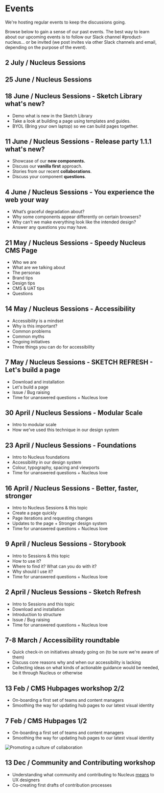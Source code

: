 # Events

We're hosting regular events to keep the discussions going.

Browse below to gain a sense of our past events. The best way to learn about our upcoming events is to follow our Slack channel #product-nucleus... or be invited (we post invites via other Slack channels and email, depending on the purpose of the event).

## 2 July / Nucleus Sessions 

## 25 June / Nucleus Sessions 

## 18 June / Nucleus Sessions - Sketch Library what's new?

- Demo what is new in the Sketch Library
- Take a look at building a page using templates and guides.
- BYOL (Bring your own laptop) so we can build pages together.

## 11 June / Nucleus Sessions - Release party 1.1.1 what's new?

- Showcase of our **new components.**
- Discuss our **vanilla first** approach.
- Stories from our recent **collaborations**.
- Discuss your component **questions**.

## 4 June / Nucleus Sessions - You experience the web your way

- What’s graceful degradation about?
- Why some components appear differently on certain browsers?
- Why can’t we make everything look like the intended design?
- Answer any questions you may have.

## 21 May / Nucleus Sessions - Speedy Nucleus CMS Page

- Who we are 
- What are we talking about
- The personas 
- Brand tips 
- Design tips 
- CMS & UAT tips 
- Questions

## 14 May / Nucleus Sessions - Accessibility 

- Accessibility is a mindset 
- Why is this important? 
- Common problems 
- Common myths
- Ongoing initiatives
- Three things you can do for accessibility

## 7 May / Nucleus Sessions - SKETCH REFRESH - Let's build a page

- Download and installation
- Let's build a page
- Issue / Bug raising
- Time for unanswered questions + Nucleus love

## 30 April / Nucleus Sessions - Modular Scale

- Intro to modular scale 
- How we've used this technique in our design system  

## 23 April / Nucleus Sessions - Foundations

- Intro to Nucleus foundations
- Accessibility in our design system 
- Colour, typography, spacing and viewports 
- Time for unanswered questions + Nucleus love

## 16 April / Nucleus Sessions - Better, faster, stronger

- Intro to Nucleus Sessions & this topic 
- Create a page quickly 
- Page iterations and requesting changes 
- Updates to the page + Stronger design system
- Time for unanswered questions + Nucleus love

## 9 April / Nucleus Sessions - Storybook 

- Intro to Sessions & this topic
- How to use it?
- Where to find it? What can you do with it?
- Why should I use it?
- Time for unanswered questions + Nucleus love

## 2 April / Nucleus Sessions - Sketch Refresh

- Intro to Sessions and this topic
- Download and installation
- Introduction to structure
- Issue / Bug raising
- Time for unanswered questions + Nucleus love

## 7-8 March / Accessibility roundtable

- Quick check-in on initiatives already going on (to be sure we're aware of them)
- Discuss core reasons why and when our accessibility is lacking
- Collecting ideas on what kinds of actionable guidance would be needed, be it through Nucleus or otherwise

## 13 Feb / CMS Hubpages workshop 2/2

- On-boarding a first set of teams and content managers
- Smoothing the way for updating hub pages to our latest visual identity

## 7 Feb / CMS Hubpages 1/2

- On-boarding a first set of teams and content managers
- Smoothing the way for updating hub pages to our latest visual identity

![Promoting a culture of collaboration ](https://user-images.githubusercontent.com/7101754/60716642-dbab1f80-9f17-11e9-8c97-823cc84a8990.png)

## 13 Dec / Community and Contributing workshop

- Understanding what community and contributing to Nucleus [means](https://docs.britishgas.design/community/best-practices) to UX designers
- Co-creating first drafts of contribution processes
